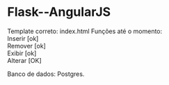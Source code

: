 # Flask--AngularJS


Template correto: index.html
Funções até o momento:<br>
Inserir [ok]<br>
Remover [ok]<br>
Exibir  [ok]<br>
Alterar [OK]<br>

Banco de dados: Postgres.
